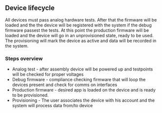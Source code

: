 ## Device lifecycle
All devices must pass analog hardware tests. After that the firmware will be loaded and the the device will be registered with the system if the debug firmware passest the tests. At this point the production firmware will be loaded and the device will go in an unprovisioned state, ready to be used. The provisioning will mark the device as active and data will be recorded in the system.

### Steps overview
 * Analog test - after assembly device will be powered up and testpoints will be checked for proper voltages
 * Debug firmware - compliance checking firmware that will loop the devices present and check for comms on interfaces
 * Production firmware - desired app is loaded on the device and is ready to be provisioned.
 * Provisioning - The user associates the device with his account and the system will process data from/to device
 
